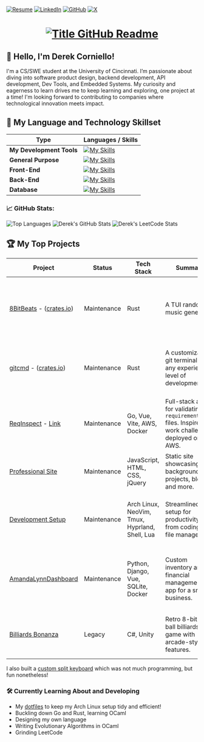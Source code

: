 [![Resume](https://img.shields.io/badge/Resume-%2300ADD8.svg?style=for-the-badge&logo=adobeacrobatreader&logoColor=white)](https://derekcorniello.github.io/assets/DerekCornielloResume.pdf)
[![LinkedIn](https://img.shields.io/badge/LinkedIn-%230A66C2.svg?style=for-the-badge&logo=linkedin&logoColor=white)](https://www.linkedin.com/in/derek-corniello) 
[![GitHub](https://img.shields.io/badge/GitHub-%23121011.svg?style=for-the-badge&logo=github&logoColor=white)](https://github.com/derekcorniello) 
[![X](https://img.shields.io/badge/X-%231DA1F2.svg?style=for-the-badge&logo=x&logoColor=white)](https://x.com/derekcorniello)  

<h1 style="text-align: center">
  <a href="https://git.io/typing-svg" target="_blank">
    <img src="https://readme-typing-svg.herokuapp.com?font=Inter&weight=800&size=35&duration=2000&pause=1000&multiline=true&width=650&height=140&lines=%24+whoami;Derek+Corniello" alt="Title GitHub Readme" />
  </a>
</h1>

## 👋 Hello, I'm Derek Corniello!
I'm a CS/SWE student at the University of Cincinnati. 
I’m passionate about diving into software product design, backend development, API development, Dev Tools, and Embedded Systems. 
My curiosity and eagerness to learn drives me to keep learning and exploring, one project at a time!
I'm looking forward to contributing to companies where technological innovation meets impact. 

## 🥇 My Language and Technology Skillset
|**Type**|**Languages / Skills**|
|--------------------|------------------------------------------------------------------------------------------------------------|
| **My Development Tools**        | [![My Skills](https://skillicons.dev/icons?i=neovim,arch,git,aws,docker,postman,md,unity,raspberrypi,arduino)](https://skillicons.dev) |
| **General Purpose** | [![My Skills](https://skillicons.dev/icons?i=rust,go,java,py,c,cs,cpp,ocaml)](https://skillicons.dev)                           |
| **Front-End**       | [![My Skills](https://skillicons.dev/icons?i=vue,js,vite,ts,html,css,bootstrap)](https://skillicons.dev)      |
| **Back-End**        | [![My Skills](https://skillicons.dev/icons?i=jquery,php,flask,django)](https://skillicons.dev)               |
| **Database**       | [![My Skills](https://skillicons.dev/icons?i=sqlite,postgresql,mysql)](https://skillicons.dev)               |


### 📈 GitHub Stats:
![Top Languages](https://github-readme-stats.vercel.app/api/top-langs/?username=DerekCorniello&langs_count=8&layout=compact&exclude_repo=dotfiles,NeoVim-Setup&size_weight=0.5&count_weight=0.5&hide=MATLAB,HTML,CSS,JavaScript&theme=highcontrast&hide_border=true)
![Derek's GitHub Stats](https://github-readme-stats.vercel.app/api?username=derekcorniello&show_icons=true&count_private=true&theme=highcontrast&hide_border=true)
![Derek's LeetCode Stats](https://leetcard.jacoblin.cool/DerekCorn?ext=activity&theme=transparent)


## 🏆 My Top Projects

| Project                                      | Status      | Tech Stack                                   | Summary                                                                                          | Takeaways                                                                                           |
|----------------------------------------------|-------------|---------------------------------------------|--------------------------------------------------------------------------------------------------|----------------------------------------------------------------------------------------------------|
| [8BitBeats](https://www.github.com/DerekCorniello/8BitBeats) - ([crates.io](https://crates.io/crates/eightbitbeats)) | Maintenance | Rust | A TUI random music generator | Created a solution for a problem I had! Learned more about system architecture, low level, and terminals! |
| [gitcmd](https://www.github.com/DerekCorniello/gitcmd) - ([crates.io](https://crates.io/crates/gitcmd)) | Maintenance | Rust | A customizable git terminal for any experience level of development! | Advanced lower level language skills, explored Rust, made something useful! |
| [ReqInspect](https://www.github.com/DerekCorniello/pip-req-valid) - [Link](https://www.reqinspect.com)     | Maintenance | Go, Vue, Vite, AWS, Docker                  | Full-stack app for validating `requirements.txt` files. Inspired by work challenges, deployed on AWS. | Advanced full-stack skills, refined Go skills, improved AWS efficiency, deployment and security.       |
| [Professional Site](https://derekcorniello.github.io) | Maintenance | JavaScript, HTML, CSS, jQuery              | Static site showcasing background, projects, blogs, and more.                                   | Showcased creativity, deepened web fundamentals.                                                   |
| [Development Setup](https://github.com/DerekCorniello/dotfiles) | Maintenance | Arch Linux, NeoVim, Tmux, Hyprland, Shell, Lua | Streamlined setup for productivity, from coding to file management.                              | Gained OS-level insights, optimized workflow, documented NeoVim journey [here](https://derekcorniello.github.io/views/blogs/nvim.html). |
| [AmandaLynnDashboard](https://github.com/DerekCorniello/AmandaLynnDashboard) | Maintenance | Python, Django, Vue, SQLite, Docker         | Custom inventory and financial management app for a small business.                              | Learned full-stack principles, CORS, and deployment with Docker for non-technical users.          |
| [Billiards Bonanza](https://dcoolman.itch.io/Billiards-Bonanza) | Legacy      | C#, Unity                                   | Retro 8-bit 8-ball billiards game with arcade-style features.                                    | Gained insights into game design, physics, and creative feature implementation.                   |

I also built a [custom split keyboard](https://derekcorn.dev/blogs/keyboard) which was not much programming, but fun nonetheless!

### 🛠️ Currently Learning About and Developing
- My [dotfiles](https://www.github.com/DerekCorniello/dotfiles) to keep my Arch Linux setup tidy and efficient!
- Buckling down Go and Rust, learning OCaml
- Designing my own language
- Writing Evolutionary Algorithms in OCaml
- Grinding LeetCode
